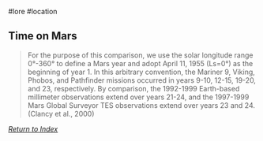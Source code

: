 #lore #location 



## Time on Mars
>For the purpose of this comparison, we use the solar longitude range 0°-360° to define a Mars year and adopt April 11, 1955 (Ls=0°) as the beginning of year 1. In this arbitrary convention, the Mariner 9, Viking, Phobos, and Pathfinder missions occurred in years 9-10, 12-15, 19-20, and 23, respectively. By comparison, the 1992-1999 Earth-based millimeter observations extend over years 21-24, and the 1997-1999 Mars Global Surveyor TES observations extend over years 23 and 24. (Clancy et al., 2000)


*[Return to Index](index2.md)*
